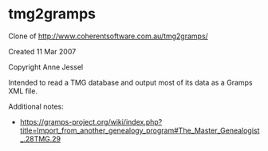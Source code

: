 tmg2gramps
==========

Clone of http://www.coherentsoftware.com.au/tmg2gramps/

Created 11 Mar 2007

Copyright Anne Jessel

Intended to read a TMG database and output most of its data as a Gramps XML file.


Additional notes:
* https://gramps-project.org/wiki/index.php?title=Import_from_another_genealogy_program#The_Master_Genealogist_.28TMG.29
